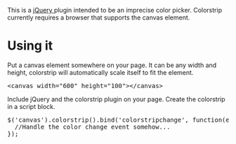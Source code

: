 This is a [jQuery ](http://jquery.com/) plugin intended to be an imprecise color picker.
Colorstrip currently requires a browser that supports the canvas element.

# Using it

Put a canvas element somewhere on your page. It can be any width and height, colorstrip
will automatically scale itself to fit the element.

<pre>
&lt;canvas width="600" height="100"&gt;&lt;/canvas&gt;
</pre>

Include jQuery and the colorstrip plugin on your page. Create the colorstrip in a script block.

<pre>
$('canvas').colorstrip().bind('colorstripchange', function(e, hex) {
  //Handle the color change event somehow...
});
</pre>
